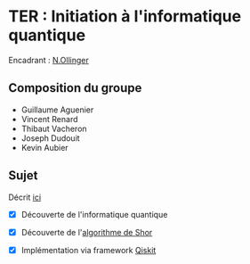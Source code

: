 # TER : Initiation à l'informatique quantique
Encadrant : [N.Ollinger](http://www.univ-orleans.fr/lifo/Members/Nicolas.Ollinger/)
## Composition du groupe
- Guillaume Aguenier
- Vincent Renard
- Thibaut Vacheron
- Joseph Dudouit
- Kevin Aubier

## Sujet
Décrit [ici](https://github.com/Vincent-Renard/ter-qiskit/blob/master/docs/2019-shor.pdf)
- [x] Découverte de l'informatique quantique   
- [x] Découverte de l'[algorithme de Shor](https://arxiv.org/pdf/quant-ph/9508027.pdf)
- [x] Implémentation via framework [Qiskit](https://qiskit.org)

